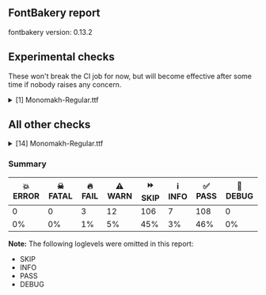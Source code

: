 ## FontBakery report

fontbakery version: 0.13.2





## Experimental checks

These won't break the CI job for now, but will become effective after some time if nobody raises any concern.


<details><summary>[1] Monomakh-Regular.ttf</summary>
<div>
<details>
    <summary>🔥 <b>FAIL</b> Check base characters have non-zero advance width. <a href="https://fontbakery.readthedocs.io/en/stable/fontbakery/checks/universal.html#base-has-width">base_has_width</a></summary>
    <div>







* 🔥 **FAIL** <p>The following glyphs had zero advance width:
- uF0023 (U+F0023)</p>
<pre><code>- uni0308_acutecomb (U+E02D)

- uni0308_gravecomb (U+E02E)

- uni0485_acutecomb (U+E020)

- uni0485_gravecomb (U+E021)

- uni0486.cap (U+E000)

- uni0486_0311 (U+E005)

- uni0486_acutecomb (U+E001)

- uni0486_acutecomb.cap (U+E002)

- uni0486_gravecomb (U+E003)

- uni0486_gravecomb.cap (U+E004)

- uni0488 (U+0488)

- uni0489 (U+0489)

- uni20DD (U+20DD)

- uni2DE0_uni0487 (U+F4E0)

- uni2DE1_uni0487 (U+F4E1)

- uni2DE2_uni0487 (U+F4E2)

- uni2DE3.small (U+F7E3)

- uni2DE3_uni0487 (U+F4E3)

- uni2DE4.small (U+F7E4)

- uni2DE4_uni0487 (U+F4E4)

- uni2DE5.small (U+F7E5)

- uni2DE5_uni0487 (U+F4E5)

- uni2DE6_uni0487 (U+F4E6)

- uni2DE7_uni0487 (U+F4E7)

- uni2DE8.small (U+F7E8)

- uni2DE8_uni0487 (U+F4E8)

- uni2DE9_uni0487 (U+F4E9)

- uni2DEA_uni0487 (U+F4EA)

- uni2DEB_uni0487 (U+F4EB)

- uni2DEC_uni0487 (U+F4EC)

- uni2DED_uni0487 (U+F4ED)

- uni2DEE.small (U+F7EE)

- uni2DEE_uni0487 (U+F4EE)

- uni2DEF_uni0487 (U+F4EF)

- uni2DF0_uni0487 (U+F4F0)

- uni2DF1_uni0487 (U+F4F1)

- uni2DF2_uni0487 (U+F4F2)

- uni2DF3_uni0487 (U+F4F3)

- uni2DF4_uni0487 (U+F4F4)

- uni2DF6_uni0487 (U+F4F6)

- uni2DF7_uni0487 (U+F4F7)

- uni2DF8_uni0487 (U+F4F8)

- uni2DF9_uni0487 (U+F4F9)

- uni2DFA_uni0487 (U+F4FA)

- uni2DFB_uni0487 (U+F4FB)

- uni2DFC_uni0487 (U+F4FC)

- uni2DFD_uni0487 (U+F4FD)

- uni2DFE_uni0487 (U+F4FE)

- uni2DFF_uni0487 (U+F4FF)

- uniA66F.large (U+E01B)

- uniA670 (U+A670)

- uniA671 (U+A671)

- uniA672 (U+A672)

- uniA674_uni0487 (U+F674)

- uniA675_uni0487 (U+F675)

- uniA676_uni0487 (U+F676)

- uniA677_uni0487 (U+F677)

- uniA678_uni0487 (U+F678)

- uniA679_uni0487 (U+F679)

- uniA67A_uni0487 (U+F67A)

- uniA67B_uni0487 (U+F67B)

- uniA69E_uni0487 (U+F69E)

- uniA69F_uni0487 (U+F69F)
</code></pre>
 [code: zero-width-bases]



</div>
</details>
</div>
</details>




## All other checks



<details><summary>[14] Monomakh-Regular.ttf</summary>
<div>
<details>
    <summary>🔥 <b>FAIL</b> Shapes languages in all GF glyphsets. <a href="https://fontbakery.readthedocs.io/en/stable/fontbakery/checks/googlefonts.html#googlefonts-glyphsets-shape-languages">googlefonts/glyphsets/shape_languages</a></summary>
    <div>







* 🔥 **FAIL** <p>GF_Phonetics_SinoExt glyphset:</p>
<table>
<thead>
<tr>
<th align="left">FAIL messages</th>
<th align="left">Languages</th>
</tr>
</thead>
<tbody>
<tr>
<td align="left">Mandatory orthography codepoints:</td>
<td align="left"></td>
</tr>
<tr>
<td align="left">The following base characters are missing from the font: ẞ</td>
<td align="left">de_Latn (German)</td>
</tr>
</tbody>
</table>
 [code: failed-language-shaping]



* ⚠️ **WARN** <p>GF_Phonetics_SinoExt glyphset:</p>
<table>
<thead>
<tr>
<th align="left">WARN messages</th>
<th align="left">Languages</th>
</tr>
</thead>
<tbody>
<tr>
<td align="left">Auxiliary orthography codepoints:</td>
<td align="left"></td>
</tr>
<tr>
<td align="left">The following auxiliary characters are missing from the font: Ǥ</td>
<td align="left"></td>
</tr>
<tr>
<td align="left">The following auxiliary characters are missing from the font: ẞ</td>
<td align="left"></td>
</tr>
<tr>
<td align="left">The following auxiliary characters are missing from the font: Ʒ</td>
<td align="left"></td>
</tr>
<tr>
<td align="left">The following auxiliary characters are missing from the font: Ǯ</td>
<td align="left"></td>
</tr>
<tr>
<td align="left">The following auxiliary characters are missing from the font: ǥ</td>
<td align="left"></td>
</tr>
<tr>
<td align="left">The following auxiliary characters are missing from the font: ʒ</td>
<td align="left"></td>
</tr>
<tr>
<td align="left">The following auxiliary characters are missing from the font: ǯ</td>
<td align="left">fi_Latn (Finnish)</td>
</tr>
<tr>
<td align="left">Auxiliary orthography codepoints:</td>
<td align="left"></td>
</tr>
<tr>
<td align="left">The following auxiliary characters are missing from the font: ẞ</td>
<td align="left">fr_Latn (French), it_Latn (Italian), pl_Latn (Polish) and tr_Latn (Turkish)</td>
</tr>
<tr>
<td align="left">Auxiliary orthography codepoints:</td>
<td align="left"></td>
</tr>
<tr>
<td align="left">Shaper didn't attach acutecomb to Edotaccent when shaping the text 'Ė́'</td>
<td align="left"></td>
</tr>
<tr>
<td align="left">Shaper didn't attach tildecomb to Edotaccent when shaping the text 'Ė̃'</td>
<td align="left"></td>
</tr>
<tr>
<td align="left">Shaper didn't attach acutecomb to Idotaccent when shaping the text 'İ́'</td>
<td align="left"></td>
</tr>
<tr>
<td align="left">Shaper didn't attach acutecomb to Idotaccent when shaping the text 'İ́'</td>
<td align="left"></td>
</tr>
<tr>
<td align="left">Shaper didn't attach gravecomb to Idotaccent when shaping the text 'İ̀'</td>
<td align="left"></td>
</tr>
<tr>
<td align="left">Shaper didn't attach gravecomb to Idotaccent when shaping the text 'İ̀'</td>
<td align="left"></td>
</tr>
<tr>
<td align="left">Shaper didn't attach tildecomb to Idotaccent when shaping the text 'İ̃'</td>
<td align="left"></td>
</tr>
<tr>
<td align="left">Shaper didn't attach tildecomb to Idotaccent when shaping the text 'İ̃'</td>
<td align="left"></td>
</tr>
<tr>
<td align="left">Shaper didn't attach acutecomb to uni0307.cap when shaping the text 'Į̇́'</td>
<td align="left"></td>
</tr>
<tr>
<td align="left">Shaper didn't attach tildecomb to uni0307.cap when shaping the text 'Į̇̃'</td>
<td align="left"></td>
</tr>
<tr>
<td align="left">Shaper didn't attach tildecomb to uni0307.cap when shaping the text 'J̇̃'</td>
<td align="left"></td>
</tr>
<tr>
<td align="left">Shaper didn't attach acutecomb to Umacron when shaping the text 'Ū́'</td>
<td align="left"></td>
</tr>
<tr>
<td align="left">Shaper didn't attach tildecomb to Umacron when shaping the text 'Ū̃'</td>
<td align="left"></td>
</tr>
<tr>
<td align="left">Shaper didn't attach acutecomb to edotaccent when shaping the text 'ė́'</td>
<td align="left"></td>
</tr>
<tr>
<td align="left">Shaper didn't attach tildecomb to edotaccent when shaping the text 'ė̃'</td>
<td align="left"></td>
</tr>
<tr>
<td align="left">Shaper didn't attach tildecomb to l when shaping the text 'l̃'</td>
<td align="left"></td>
</tr>
<tr>
<td align="left">Shaper didn't attach tildecomb to m when shaping the text 'm̃'</td>
<td align="left"></td>
</tr>
<tr>
<td align="left">Shaper didn't attach acutecomb to umacron when shaping the text 'ū́'</td>
<td align="left"></td>
</tr>
<tr>
<td align="left">Shaper didn't attach tildecomb to umacron when shaping the text 'ū̃'</td>
<td align="left">lt_Latn (Lithuanian)</td>
</tr>
</tbody>
</table>
 [code: warning-language-shaping]



</div>
</details>

<details>
    <summary>🔥 <b>FAIL</b> Check Google Fonts glyph coverage. <a href="https://fontbakery.readthedocs.io/en/stable/fontbakery/checks/googlefonts.html#googlefonts-glyph-coverage">googlefonts/glyph_coverage</a></summary>
    <div>







* 🔥 **FAIL** <p>Missing required codepoints:</p>
<pre><code>- 0x1E80 (LATIN CAPITAL LETTER W WITH GRAVE)


- 0x1E81 (LATIN SMALL LETTER W WITH GRAVE)


- 0x1E82 (LATIN CAPITAL LETTER W WITH ACUTE)


- 0x1E83 (LATIN SMALL LETTER W WITH ACUTE)


- 0x1E84 (LATIN CAPITAL LETTER W WITH DIAERESIS)


- 0x1E85 (LATIN SMALL LETTER W WITH DIAERESIS)


- 0x1E9E (LATIN CAPITAL LETTER SHARP S)


- 0x1EF2 (LATIN CAPITAL LETTER Y WITH GRAVE)


- 0x1EF3 (LATIN SMALL LETTER Y WITH GRAVE)
</code></pre>
 [code: missing-codepoints]



</div>
</details>

<details>
    <summary>⚠️ <b>WARN</b> Check mark characters are in GDEF mark glyph class. <a href="https://fontbakery.readthedocs.io/en/stable/fontbakery/checks/opentype.html#opentype-gdef-mark-chars">opentype/gdef_mark_chars</a></summary>
    <div>







* ⚠️ **WARN** <p>The following mark characters could be in the GDEF mark glyph class:
uni0327 (U+0327) and uni0328 (U+0328)</p>
 [code: mark-chars]



</div>
</details>

<details>
    <summary>⚠️ <b>WARN</b> Check if each glyph has the recommended amount of contours. <a href="https://fontbakery.readthedocs.io/en/stable/fontbakery/checks/universal.html#contour-count">contour_count</a></summary>
    <div>







* ⚠️ **WARN** <p>This check inspects the glyph outlines and detects the total number of contours in each of them. The expected values are infered from the typical ammounts of contours observed in a large collection of reference font families. The divergences listed below may simply indicate a significantly different design on some of your glyphs. On the other hand, some of these may flag actual bugs in the font such as glyphs mapped to an incorrect codepoint. Please consider reviewing the design and codepoint assignment of these to make sure they are correct.</p>
<p>The following glyphs do not have the recommended number of contours:</p>
<pre><code>- Glyph name: uni0000	Contours detected: 2	Expected: 0

- Glyph name: afii10070	Contours detected: 1	Expected: 2

- Glyph name: uni0450	Contours detected: 2	Expected: 3

- Glyph name: afii10071	Contours detected: 3	Expected: 4

- Glyph name: afii10103	Contours detected: 1	Expected: 2

- Glyph name: uni046E	Contours detected: 1	Expected: 2

- Glyph name: uni046F	Contours detected: 1	Expected: 2

- Glyph name: afii10195	Contours detected: 2	Expected: 3

- Glyph name: uni0488	Contours detected: 16	Expected: 8

- Glyph name: uni0489	Contours detected: 12	Expected: 8

- Glyph name: fi	Contours detected: 2	Expected: 3

- Glyph name: fl	Contours detected: 1	Expected: 2

- Glyph name: uni0450	Contours detected: 2	Expected: 3

- Glyph name: uni046E	Contours detected: 1	Expected: 2

- Glyph name: uni046F	Contours detected: 1	Expected: 2

- Glyph name: uni0488	Contours detected: 16	Expected: 8

- Glyph name: uni0489	Contours detected: 12	Expected: 8
</code></pre>
 [code: contour-count]



</div>
</details>

<details>
    <summary>⚠️ <b>WARN</b> Check math signs have the same width. <a href="https://fontbakery.readthedocs.io/en/stable/fontbakery/checks/universal.html#math-signs-width">math_signs_width</a></summary>
    <div>







* ⚠️ **WARN** <p>The most common width is 640 among a set of 8 math glyphs.
The following math glyphs have a different width, though:</p>
<p>Width = 365:
minus</p>
 [code: width-outliers]



</div>
</details>

<details>
    <summary>⚠️ <b>WARN</b> Does the font contain a soft hyphen? <a href="https://fontbakery.readthedocs.io/en/stable/fontbakery/checks/universal.html#soft-hyphen">soft_hyphen</a></summary>
    <div>







* ⚠️ **WARN** <p>This font has a 'Soft Hyphen' character.</p>
 [code: softhyphen]



</div>
</details>

<details>
    <summary>⚠️ <b>WARN</b> Checking that the typoAscender exceeds the yMax of the /Agrave. <a href="https://fontbakery.readthedocs.io/en/stable/fontbakery/checks/universal.html#typoascender-exceeds-Agrave">typoascender_exceeds_Agrave</a></summary>
    <div>







* ⚠️ **WARN** <p>OS/2.sTypoAscender value should be greater than 952, but got 932 instead</p>
 [code: typoAscender]



</div>
</details>

<details>
    <summary>⚠️ <b>WARN</b> Check font contains no unreachable glyphs <a href="https://fontbakery.readthedocs.io/en/stable/fontbakery/checks/universal.html#unreachable-glyphs">unreachable_glyphs</a></summary>
    <div>







* ⚠️ **WARN** <p>The following glyphs could not be reached by codepoint or substitution rules:</p>
<pre><code>- uni0327.cap

- uni0328.cap

- uni2DEE.uni047E
</code></pre>
 [code: unreachable-glyphs]



</div>
</details>

<details>
    <summary>⚠️ <b>WARN</b> Validate size, and resolution of article images, and ensure article page has minimum length and includes visual assets. <a href="https://fontbakery.readthedocs.io/en/stable/fontbakery/checks/googlefonts.html#googlefonts-article-images">googlefonts/article/images</a></summary>
    <div>







* ⚠️ **WARN** <p>Family metadata at fonts/ttf does not have an article.</p>
 [code: lacks-article]



</div>
</details>

<details>
    <summary>⚠️ <b>WARN</b> Check for codepoints not covered by METADATA subsets. <a href="https://fontbakery.readthedocs.io/en/stable/fontbakery/checks/googlefonts.html#googlefonts-metadata-unreachable-subsetting">googlefonts/metadata/unreachable_subsetting</a></summary>
    <div>







* ⚠️ **WARN** <p>The following codepoints supported by the font are not covered by
any subsets defined in the font's metadata file, and will never
be served. You can solve this by either manually adding additional
subset declarations to METADATA.pb, or by editing the glyphset
definitions.</p>
<ul>
<li>U+02D8 BREVE: try adding one of: canadian-aboriginal, yi</li>
<li>U+02D9 DOT ABOVE: try adding one of: canadian-aboriginal, yi</li>
<li>U+02DB OGONEK: try adding one of: canadian-aboriginal, yi</li>
<li>U+0302 COMBINING CIRCUMFLEX ACCENT: try adding one of: cherokee, coptic, tifinagh, math</li>
<li>U+0305 COMBINING OVERLINE: try adding one of: coptic, elbasan, gothic, math, glagolitic</li>
<li>U+0306 COMBINING BREVE: try adding one of: old-permic, tifinagh</li>
<li>U+0307 COMBINING DOT ABOVE: try adding one of: coptic, tai-le, todhri, malayalam, tifinagh, canadian-aboriginal, hebrew, duployan, math, old-permic, syriac</li>
<li>U+030A COMBINING RING ABOVE: try adding one of: duployan, syriac</li>
<li>U+030B COMBINING DOUBLE ACUTE ACCENT: try adding one of: cherokee, osage</li>
<li>U+030C COMBINING CARON: try adding one of: cherokee, tai-le</li>
<li>U+030F COMBINING DOUBLE GRAVE ACCENT: not included in any glyphset definition</li>
<li>U+0311 COMBINING INVERTED BREVE: try adding one of: todhri, coptic</li>
<li>U+0312 COMBINING TURNED COMMA ABOVE: try adding math</li>
<li>U+0313 COMBINING COMMA ABOVE: try adding one of: old-permic, todhri</li>
<li>U+0314 COMBINING REVERSED COMMA ABOVE: not included in any glyphset definition</li>
<li>U+0326 COMBINING COMMA BELOW: try adding math</li>
<li>U+0327 COMBINING CEDILLA: try adding math</li>
<li>U+0328 COMBINING OGONEK: not included in any glyphset definition</li>
<li>U+032F COMBINING INVERTED BREVE BELOW: try adding math</li>
<li>U+033E COMBINING VERTICAL TILDE: not included in any glyphset definition</li>
<li>U+0360 COMBINING DOUBLE TILDE: not included in any glyphset definition</li>
<li>U+0361 COMBINING DOUBLE INVERTED BREVE: try adding coptic</li>
<li>U+10FB GEORGIAN PARAGRAPH SEPARATOR: try adding one of: glagolitic, georgian</li>
<li>U+1DC0 COMBINING DOTTED GRAVE ACCENT: not included in any glyphset definition</li>
<li>U+1DC1 COMBINING DOTTED ACUTE ACCENT: not included in any glyphset definition</li>
<li>U+2000 EN QUAD: try adding symbols2</li>
<li>U+2001 EM QUAD: try adding symbols2</li>
<li>U+2003 EM SPACE: try adding nushu</li>
<li>U+2004 THREE-PER-EM SPACE: try adding symbols2</li>
<li>U+2005 FOUR-PER-EM SPACE: try adding symbols2</li>
<li>U+2006 SIX-PER-EM SPACE: try adding symbols2</li>
<li>U+2007 FIGURE SPACE: try adding symbols2</li>
<li>U+2008 PUNCTUATION SPACE: try adding symbols2</li>
<li>U+200A HAIR SPACE: try adding symbols2</li>
<li>U+200C ZERO WIDTH NON-JOINER: try adding one of: buhid, balinese, oriya, zanabazar-square, khojki, hatran, limbu, sundanese, yi, kayah-li, sogdian, chakma, telugu, pahawh-hmong, lepcha, khudawadi, rejang, gunjala-gondi, hanunoo, manichaean, masaram-gondi, meetei-mayek, grantha, duployan, dogra, thaana, mahajani, cham, khmer, myanmar, mongolian, saurashtra, gujarati, syriac, nko, bhaiksuki, batak, warang-citi, avestan, buginese, mandaic, tibetan, javanese, syloti-nagri, malayalam, new-tai-lue, tagalog, tifinagh, tirhuta, brahmi, siddham, kaithi, bengali, thai, psalter-pahlavi, newa, tai-viet, phags-pa, kharoshthi, tai-le, devanagari, gurmukhi, sharada, takri, hebrew, tamil, kannada, tagbanwa, hanifi-rohingya, modi, arabic, tai-tham, sinhala, lao</li>
<li>U+200D ZERO WIDTH JOINER: try adding one of: buhid, balinese, oriya, zanabazar-square, khojki, limbu, sundanese, yi, kayah-li, sogdian, chakma, telugu, pahawh-hmong, lepcha, khudawadi, rejang, gunjala-gondi, hanunoo, manichaean, masaram-gondi, meetei-mayek, grantha, duployan, dogra, thaana, mahajani, cham, khmer, myanmar, mongolian, saurashtra, gujarati, syriac, nko, bhaiksuki, batak, warang-citi, avestan, buginese, mandaic, tibetan, javanese, syloti-nagri, malayalam, new-tai-lue, tagalog, tifinagh, tirhuta, brahmi, siddham, kaithi, bengali, thai, psalter-pahlavi, newa, tai-viet, phags-pa, kharoshthi, tai-le, devanagari, gurmukhi, sharada, takri, hebrew, tamil, kannada, tagbanwa, hanifi-rohingya, modi, arabic, old-hungarian, tai-tham, sinhala, lao</li>
<li>U+2010 HYPHEN: try adding one of: coptic, sora-sompeng, kharoshthi, armenian, syloti-nagri, lisu, hebrew, cham, sundanese, kaithi, yi, arabic, kayah-li</li>
<li>U+2011 NON-BREAKING HYPHEN: try adding one of: syloti-nagri, arabic, yi</li>
<li>U+2012 FIGURE DASH: not included in any glyphset definition</li>
<li>U+2015 HORIZONTAL BAR: try adding adlam</li>
<li>U+2016 DOUBLE VERTICAL LINE: try adding math</li>
<li>U+2021 DOUBLE DAGGER: try adding adlam</li>
<li>U+2024 ONE DOT LEADER: try adding armenian</li>
<li>U+2025 TWO DOT LEADER: try adding phags-pa</li>
<li>U+202F NARROW NO-BREAK SPACE: try adding one of: mongolian, yi, phags-pa</li>
<li>U+2030 PER MILLE SIGN: try adding adlam</li>
<li>U+203B REFERENCE MARK: not included in any glyphset definition</li>
<li>U+203E OVERLINE: not included in any glyphset definition</li>
<li>U+2042 ASTERISM: not included in any glyphset definition</li>
<li>U+2051 TWO ASTERISKS ALIGNED VERTICALLY: not included in any glyphset definition</li>
<li>U+2056 THREE DOT PUNCTUATION: try adding coptic</li>
<li>U+2058 FOUR DOT PUNCTUATION: try adding coptic</li>
<li>U+2059 FIVE DOT PUNCTUATION: try adding coptic</li>
<li>U+205A TWO DOT PUNCTUATION: try adding one of: lycian, old-turkic, georgian, carian, glagolitic, old-hungarian</li>
<li>U+205B FOUR DOT MARK: not included in any glyphset definition</li>
<li>U+205C DOTTED CROSS: not included in any glyphset definition</li>
<li>U+205D TRICOLON: try adding one of: meroitic, meroitic-hieroglyphs, old-hungarian, carian</li>
<li>U+205E VERTICAL FOUR DOTS: try adding old-hungarian</li>
<li>U+2060 WORD JOINER: not included in any glyphset definition</li>
<li>U+2074 SUPERSCRIPT FOUR: try adding math</li>
<li>U+20DD COMBINING ENCLOSING CIRCLE: try adding symbols</li>
<li>U+2329 LEFT-POINTING ANGLE BRACKET: try adding symbols</li>
<li>U+232A RIGHT-POINTING ANGLE BRACKET: try adding symbols</li>
<li>U+25CC DOTTED CIRCLE: try adding one of: soyombo, oriya, sundanese, gunjala-gondi, manichaean, dogra, mahajani, mandaic, elbasan, new-tai-lue, tifinagh, adlam, kaithi, devanagari, tagbanwa, hanifi-rohingya, newa, lao, zanabazar-square, ahom, khojki, kayah-li, sogdian, chakma, pahawh-hmong, lepcha, osage, duployan, thaana, bhaiksuki, coptic, tagalog, canadian-aboriginal, tirhuta, bengali, sharada, math, bassa-vah, sinhala, balinese, telugu, masaram-gondi, caucasian-albanian, myanmar, mongolian, saurashtra, nko, warang-citi, batak, tibetan, syloti-nagri, siddham, old-permic, thai, mende-kikakui, psalter-pahlavi, phags-pa, kharoshthi, gurmukhi, takri, symbols, tamil, modi, tai-tham, buhid, armenian, limbu, yi, miao, khudawadi, marchen, rejang, hanunoo, meetei-mayek, grantha, cham, khmer, syriac, gujarati, music, buginese, javanese, malayalam, brahmi, tai-viet, tai-le, hebrew, wancho, kannada</li>
<li>U+2626 ORTHODOX CROSS: try adding symbols</li>
<li>U+2720 MALTESE CROSS: try adding symbols</li>
<li>U+27E8 MATHEMATICAL LEFT ANGLE BRACKET: try adding math</li>
<li>U+27E9 MATHEMATICAL RIGHT ANGLE BRACKET: try adding math</li>
<li>U+29DF DOUBLE-ENDED MULTIMAP: try adding math</li>
<li>U+2E2A TWO DOTS OVER ONE DOT PUNCTUATION: not included in any glyphset definition</li>
<li>U+2E2B ONE DOT OVER TWO DOTS PUNCTUATION: not included in any glyphset definition</li>
<li>U+2E2C SQUARED FOUR DOT PUNCTUATION: not included in any glyphset definition</li>
<li>U+2E2D FIVE DOT MARK: not included in any glyphset definition</li>
<li>U+2E2F VERTICAL TILDE: not included in any glyphset definition</li>
<li>U+2E43 DASH WITH LEFT UPTURN: try adding glagolitic</li>
<li>U+E000 : not included in any glyphset definition</li>
<li>U+E001 : not included in any glyphset definition</li>
<li>U+E002 : not included in any glyphset definition</li>
<li>U+E003 : not included in any glyphset definition</li>
<li>U+E004 : not included in any glyphset definition</li>
<li>U+E005 : not included in any glyphset definition</li>
<li>U+E01B : not included in any glyphset definition</li>
<li>U+E020 : not included in any glyphset definition</li>
<li>U+E021 : not included in any glyphset definition</li>
<li>U+E02D : not included in any glyphset definition</li>
<li>U+E02E : not included in any glyphset definition</li>
<li>U+E0E0 : not included in any glyphset definition</li>
<li>U+E0E4 : not included in any glyphset definition</li>
<li>U+E0EC : not included in any glyphset definition</li>
<li>U+E0F0 : not included in any glyphset definition</li>
<li>U+E0F1 : not included in any glyphset definition</li>
<li>U+E0F2 : not included in any glyphset definition</li>
<li>U+E0F5 : not included in any glyphset definition</li>
<li>U+E383 : not included in any glyphset definition</li>
<li>U+E420 : not included in any glyphset definition</li>
<li>U+E421 : not included in any glyphset definition</li>
<li>U+E437 : not included in any glyphset definition</li>
<li>U+E438 : not included in any glyphset definition</li>
<li>U+E46A : not included in any glyphset definition</li>
<li>U+E477 : not included in any glyphset definition</li>
<li>U+E48F : not included in any glyphset definition</li>
<li>U+E926 : not included in any glyphset definition</li>
<li>U+E92A : not included in any glyphset definition</li>
<li>U+E92C : not included in any glyphset definition</li>
<li>U+EDEA : not included in any glyphset definition</li>
<li>U+F340 : not included in any glyphset definition</li>
<li>U+F341 : not included in any glyphset definition</li>
<li>U+F342 : not included in any glyphset definition</li>
<li>U+F343 : not included in any glyphset definition</li>
<li>U+F344 : not included in any glyphset definition</li>
<li>U+F345 : not included in any glyphset definition</li>
<li>U+F346 : not included in any glyphset definition</li>
<li>U+F4E0 : not included in any glyphset definition</li>
<li>U+F4E1 : not included in any glyphset definition</li>
<li>U+F4E2 : not included in any glyphset definition</li>
<li>U+F4E3 : not included in any glyphset definition</li>
<li>U+F4E4 : not included in any glyphset definition</li>
<li>U+F4E5 : not included in any glyphset definition</li>
<li>U+F4E6 : not included in any glyphset definition</li>
<li>U+F4E7 : not included in any glyphset definition</li>
<li>U+F4E8 : not included in any glyphset definition</li>
<li>U+F4E9 : not included in any glyphset definition</li>
<li>U+F4EA : not included in any glyphset definition</li>
<li>U+F4EB : not included in any glyphset definition</li>
<li>U+F4EC : not included in any glyphset definition</li>
<li>U+F4ED : not included in any glyphset definition</li>
<li>U+F4EE : not included in any glyphset definition</li>
<li>U+F4EF : not included in any glyphset definition</li>
<li>U+F4F0 : not included in any glyphset definition</li>
<li>U+F4F1 : not included in any glyphset definition</li>
<li>U+F4F2 : not included in any glyphset definition</li>
<li>U+F4F3 : not included in any glyphset definition</li>
<li>U+F4F4 : not included in any glyphset definition</li>
<li>U+F4F6 : not included in any glyphset definition</li>
<li>U+F4F7 : not included in any glyphset definition</li>
<li>U+F4F8 : not included in any glyphset definition</li>
<li>U+F4F9 : not included in any glyphset definition</li>
<li>U+F4FA : not included in any glyphset definition</li>
<li>U+F4FB : not included in any glyphset definition</li>
<li>U+F4FC : not included in any glyphset definition</li>
<li>U+F4FD : not included in any glyphset definition</li>
<li>U+F4FE : not included in any glyphset definition</li>
<li>U+F4FF : not included in any glyphset definition</li>
<li>U+F674 : not included in any glyphset definition</li>
<li>U+F675 : not included in any glyphset definition</li>
<li>U+F676 : not included in any glyphset definition</li>
<li>U+F677 : not included in any glyphset definition</li>
<li>U+F678 : not included in any glyphset definition</li>
<li>U+F679 : not included in any glyphset definition</li>
<li>U+F67A : not included in any glyphset definition</li>
<li>U+F67B : not included in any glyphset definition</li>
<li>U+F69E : not included in any glyphset definition</li>
<li>U+F69F : not included in any glyphset definition</li>
<li>U+F6BE : not included in any glyphset definition</li>
<li>U+F6BF : not included in any glyphset definition</li>
<li>U+F6C3 : not included in any glyphset definition</li>
<li>U+F6C9 : not included in any glyphset definition</li>
<li>U+F6CA : not included in any glyphset definition</li>
<li>U+F6CB : not included in any glyphset definition</li>
<li>U+F6CE : not included in any glyphset definition</li>
<li>U+F6CF : not included in any glyphset definition</li>
<li>U+F6D0 : not included in any glyphset definition</li>
<li>U+F6D1 : not included in any glyphset definition</li>
<li>U+F6D2 : not included in any glyphset definition</li>
<li>U+F6D3 : not included in any glyphset definition</li>
<li>U+F6D4 : not included in any glyphset definition</li>
<li>U+F6D5 : not included in any glyphset definition</li>
<li>U+F6D6 : not included in any glyphset definition</li>
<li>U+F7E3 : not included in any glyphset definition</li>
<li>U+F7E4 : not included in any glyphset definition</li>
<li>U+F7E5 : not included in any glyphset definition</li>
<li>U+F7E8 : not included in any glyphset definition</li>
<li>U+F7EE : not included in any glyphset definition</li>
<li>U+FB01 LATIN SMALL LIGATURE FI: not included in any glyphset definition</li>
<li>U+FB02 LATIN SMALL LIGATURE FL: not included in any glyphset definition</li>
<li>U+FE26 COMBINING CONJOINING MACRON: try adding one of: coptic, caucasian-albanian</li>
<li>U+1F540 CIRCLED CROSS POMMEE: try adding symbols</li>
<li>U+1F541 CROSS POMMEE WITH HALF-CIRCLE BELOW: try adding symbols</li>
<li>U+1F542 CROSS POMMEE: try adding symbols</li>
<li>U+1F543 NOTCHED LEFT SEMICIRCLE WITH THREE DOTS: try adding symbols</li>
<li>U+1F544 NOTCHED RIGHT SEMICIRCLE WITH THREE DOTS: try adding symbols</li>
<li>U+1F545 SYMBOL FOR MARKS CHAPTER: try adding symbols</li>
<li>U+F0023 : not included in any glyphset definition</li>
</ul>
<p>Or you can add the above codepoints to one of the subsets supported by the font: <code>cyrillic</code>, <code>cyrillic-ext</code>, <code>latin</code>, <code>latin-ext</code></p>
 [code: unreachable-subsetting]



</div>
</details>

<details>
    <summary>⚠️ <b>WARN</b> Ensure soft_dotted characters lose their dot when combined with marks that replace the dot. <a href="https://fontbakery.readthedocs.io/en/stable/fontbakery/checks/universal.html#soft-dotted">soft_dotted</a></summary>
    <div>







* ⚠️ **WARN** <p>The dot of soft dotted characters used in orthographies <em>must</em> disappear in the following strings: і́</p>
<p>The dot of soft dotted characters <em>should</em> disappear in other cases, for example: i̅ i҄ i҇ i᷀ i᷁ iꚞ ị̅ ị̇ ị̊ ị̋ ị̌ ị̏ ị̑ ị̒ ị̓ ị̔ ị̾ ị҃ ị҄ ị҅</p>
 [code: soft-dotted]



</div>
</details>

<details>
    <summary>⚠️ <b>WARN</b> Do outlines contain any semi-vertical or semi-horizontal lines? <a href="https://fontbakery.readthedocs.io/en/stable/fontbakery/checks/universal.html#outline-semi-vertical">outline_semi_vertical</a></summary>
    <div>







* ⚠️ **WARN** <p>The following glyphs have semi-vertical/semi-horizontal lines:</p>
<pre><code>* OE (U+0152): L&lt;&lt;985.0,0.0&gt;--&lt;538.0,1.0&gt;&gt;

* uniFE2F (U+FE2F): L&lt;&lt;-30.0,643.0&gt;--&lt;-415.0,642.0&gt;&gt;
</code></pre>
 [code: found-semi-vertical]



</div>
</details>

<details>
    <summary>⚠️ <b>WARN</b> Ensure fonts have ScriptLangTags declared on the 'meta' table. <a href="https://fontbakery.readthedocs.io/en/stable/fontbakery/checks/googlefonts.html#googlefonts-meta-script-lang-tags">googlefonts/meta/script_lang_tags</a></summary>
    <div>







* ⚠️ **WARN** <p>This font file does not have a 'meta' table.</p>
 [code: lacks-meta-table]



</div>
</details>

<details>
    <summary>⚠️ <b>WARN</b> Checking OS/2 achVendID. <a href="https://fontbakery.readthedocs.io/en/stable/fontbakery/checks/googlefonts.html#googlefonts-vendor-id">googlefonts/vendor_id</a></summary>
    <div>







* ⚠️ **WARN** <p>OS/2 VendorID value '    ' is not yet recognized. If you registered it recently, then it's safe to ignore this warning message. Otherwise, you should set it to your own unique 4 character code, and register it with Microsoft at <a href="https://www.microsoft.com/typography/links/vendorlist.aspx">https://www.microsoft.com/typography/links/vendorlist.aspx</a></p>
 [code: unknown]



</div>
</details>
</div>
</details>




### Summary

| 💥 ERROR | ☠ FATAL | 🔥 FAIL | ⚠️ WARN | ⏩ SKIP | ℹ️ INFO | ✅ PASS | 🔎 DEBUG | 
| ---|---|---|---|---|---|---|---|
| 0 | 0 | 3 | 12 | 106 | 7 | 108 | 0 | 
| 0% | 0% | 1% | 5% | 45% | 3% | 46% | 0% | 



**Note:** The following loglevels were omitted in this report:


* SKIP
* INFO
* PASS
* DEBUG
